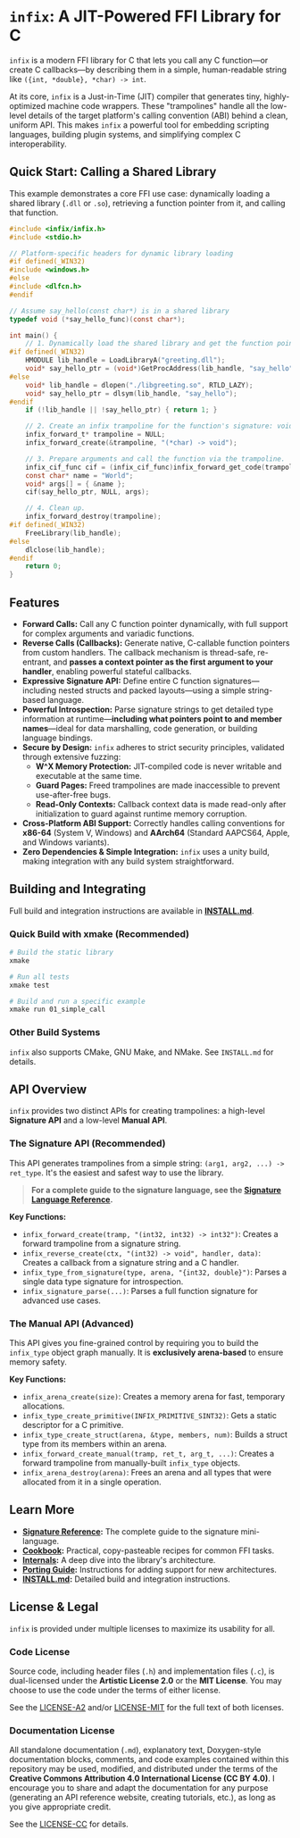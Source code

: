 # `infix`: A JIT-Powered FFI Library for C

`infix` is a modern FFI library for C that lets you call any C function—or create C callbacks—by describing them in a simple, human-readable string like `({int, *double}, *char) -> int`.

At its core, `infix` is a Just-in-Time (JIT) compiler that generates tiny, highly-optimized machine code wrappers. These "trampolines" handle all the low-level details of the target platform's calling convention (ABI) behind a clean, uniform API. This makes `infix` a powerful tool for embedding scripting languages, building plugin systems, and simplifying complex C interoperability.

## Quick Start: Calling a Shared Library

This example demonstrates a core FFI use case: dynamically loading a shared library (`.dll` or `.so`), retrieving a function pointer from it, and calling that function.

```c
#include <infix/infix.h>
#include <stdio.h>

// Platform-specific headers for dynamic library loading
#if defined(_WIN32)
#include <windows.h>
#else
#include <dlfcn.h>
#endif

// Assume say_hello(const char*) is in a shared library
typedef void (*say_hello_func)(const char*);

int main() {
    // 1. Dynamically load the shared library and get the function pointer.
#if defined(_WIN32)
    HMODULE lib_handle = LoadLibraryA("greeting.dll");
    void* say_hello_ptr = (void*)GetProcAddress(lib_handle, "say_hello");
#else
    void* lib_handle = dlopen("./libgreeting.so", RTLD_LAZY);
    void* say_hello_ptr = dlsym(lib_handle, "say_hello");
#endif
    if (!lib_handle || !say_hello_ptr) { return 1; }

    // 2. Create an infix trampoline for the function's signature: void(const char*)
    infix_forward_t* trampoline = NULL;
    infix_forward_create(&trampoline, "(*char) -> void");

    // 3. Prepare arguments and call the function via the trampoline.
    infix_cif_func cif = (infix_cif_func)infix_forward_get_code(trampoline);
    const char* name = "World";
    void* args[] = { &name };
    cif(say_hello_ptr, NULL, args);

    // 4. Clean up.
    infix_forward_destroy(trampoline);
#if defined(_WIN32)
    FreeLibrary(lib_handle);
#else
    dlclose(lib_handle);
#endif
    return 0;
}
```

## Features

-   **Forward Calls:** Call any C function pointer dynamically, with full support for complex arguments and variadic functions.
-   **Reverse Calls (Callbacks):** Generate native, C-callable function pointers from custom handlers. The callback mechanism is thread-safe, re-entrant, and **passes a context pointer as the first argument to your handler**, enabling powerful stateful callbacks.
-   **Expressive Signature API:** Define entire C function signatures—including nested structs and packed layouts—using a simple string-based language.
-   **Powerful Introspection:** Parse signature strings to get detailed type information at runtime—**including what pointers point to and member names**—ideal for data marshalling, code generation, or building language bindings.
-   **Secure by Design:** `infix` adheres to strict security principles, validated through extensive fuzzing:
    -   **W^X Memory Protection:** JIT-compiled code is never writable and executable at the same time.
    -   **Guard Pages:** Freed trampolines are made inaccessible to prevent use-after-free bugs.
    -   **Read-Only Contexts:** Callback context data is made read-only after initialization to guard against runtime memory corruption.
-   **Cross-Platform ABI Support:** Correctly handles calling conventions for **x86-64** (System V, Windows) and **AArch64** (Standard AAPCS64, Apple, and Windows variants).
-   **Zero Dependencies & Simple Integration:** `infix` uses a unity build, making integration with any build system straightforward.

## Building and Integrating

Full build and integration instructions are available in **[INSTALL.md](INSTALL.md)**.

### Quick Build with xmake (Recommended)

```bash
# Build the static library
xmake

# Run all tests
xmake test

# Build and run a specific example
xmake run 01_simple_call
```

### Other Build Systems

`infix` also supports CMake, GNU Make, and NMake. See `INSTALL.md` for details.

## API Overview

`infix` provides two distinct APIs for creating trampolines: a high-level **Signature API** and a low-level **Manual API**.

### The Signature API (Recommended)

This API generates trampolines from a simple string: `(arg1, arg2, ...) -> ret_type`. It's the easiest and safest way to use the library.

> **For a complete guide to the signature language, see the [Signature Language Reference](docs/signatures.md).**

**Key Functions:**
-   `infix_forward_create(tramp, "(int32, int32) -> int32")`: Creates a forward trampoline from a signature string.
-   `infix_reverse_create(ctx, "(int32) -> void", handler, data)`: Creates a callback from a signature string and a C handler.
-   `infix_type_from_signature(type, arena, "{int32, double}")`: Parses a single data type signature for introspection.
-   `infix_signature_parse(...)`: Parses a full function signature for advanced use cases.

### The Manual API (Advanced)

This API gives you fine-grained control by requiring you to build the `infix_type` object graph manually. It is **exclusively arena-based** to ensure memory safety.

**Key Functions:**
-   `infix_arena_create(size)`: Creates a memory arena for fast, temporary allocations.
-   `infix_type_create_primitive(INFIX_PRIMITIVE_SINT32)`: Gets a static descriptor for a C primitive.
-   `infix_type_create_struct(arena, &type, members, num)`: Builds a struct type from its members within an arena.
-   `infix_forward_create_manual(tramp, ret_t, arg_t, ...)`: Creates a forward trampoline from manually-built `infix_type` objects.
-   `infix_arena_destroy(arena)`: Frees an arena and all types that were allocated from it in a single operation.

## Learn More

*   **[Signature Reference](docs/signatures.md):** The complete guide to the signature mini-language.
*   **[Cookbook](docs/cookbook.md):** Practical, copy-pasteable recipes for common FFI tasks.
*   **[Internals](docs/internals.md):** A deep dive into the library's architecture.
*   **[Porting Guide](docs/porting.md):** Instructions for adding support for new architectures.
*   **[INSTALL.md](INSTALL.md):** Detailed build and integration instructions.

## License & Legal

`infix` is provided under multiple licenses to maximize its usability for all.

### Code License

Source code, including header files (`.h`) and implementation files (`.c`), is dual-licensed under the **Artistic License 2.0** or the **MIT License**. You may choose to use the code under the terms of either license.

See the [LICENSE-A2](LICENSE-A2) and/or [LICENSE-MIT](LICENSE-MIT) for the full text of both licenses.

### Documentation License

All standalone documentation (`.md`), explanatory text, Doxygen-style documentation blocks, comments, and code examples contained within this repository may be used, modified, and distributed under the terms of the **Creative Commons Attribution 4.0 International License (CC BY 4.0)**. I encourage you to share and adapt the documentation for any purpose (generating an API reference website, creating tutorials, etc.), as long as you give appropriate credit.

See the [LICENSE-CC](LICENSE-CC) for details.
